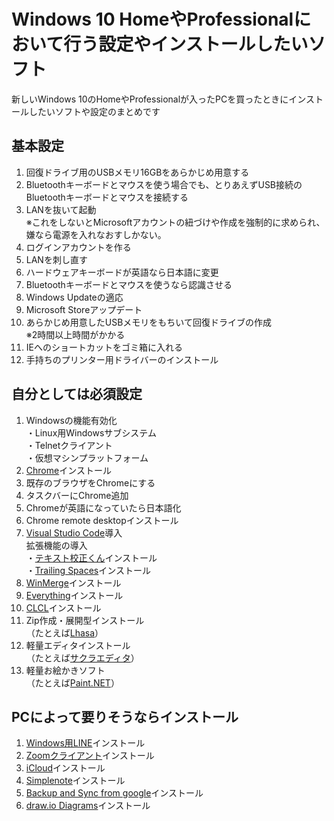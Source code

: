 # Windows 10 HomeやProfessionalにおいて行う設定やインストールしたいソフト

新しいWindows 10のHomeやProfessionalが入ったPCを買ったときにインストールしたいソフトや設定のまとめです

## 基本設定

1. 回復ドライブ用のUSBメモリ16GBをあらかじめ用意する
1. Bluetoothキーボードとマウスを使う場合でも、とりあえずUSB接続のBluetoothキーボードとマウスを接続する
1. LANを抜いて起動  
※これをしないとMicrosoftアカウントの紐づけや作成を強制的に求められ、嫌なら電源を入れなおすしかない。
1. ログインアカウントを作る
1. LANを刺し直す
1. ハードウェアキーボードが英語なら日本語に変更
1. Bluetoothキーボードとマウスを使うなら認識させる
1. Windows Updateの適応
1. Microsoft Storeアップデート
1. あらかじめ用意したUSBメモリをもちいて回復ドライブの作成  
※2時間以上時間がかかる  
1. IEへのショートカットをゴミ箱に入れる
1. 手持ちのプリンター用ドライバーのインストール

## 自分としては必須設定

1. Windowsの機能有効化  
    ・Linux用Windowsサブシステム  
    ・Telnetクライアント  
    ・仮想マシンプラットフォーム  
1. [Chrome](https://www.google.com/intl/ja_jp/chrome/)インストール
1. 既存のブラウザをChromeにする
1. タスクバーにChrome追加
1. Chromeが英語になっていたら日本語化
1. Chrome remote desktopインストール
1. [Visual Studio Code](https://azure.microsoft.com/ja-jp/products/visual-studio-code/)導入  
    拡張機能の導入  
    ・[テキスト校正くん](https://marketplace.visualstudio.com/items?itemName=ICS.japanese-proofreading)インストール  
    ・[Trailing Spaces](https://marketplace.visualstudio.com/items?itemName=shardulm94.trailing-spaces)インストール  
1. [WinMerge](https://winmergejp.bitbucket.io/)インストール
1. [Everything](https://forest.watch.impress.co.jp/library/software/everything/)インストール
1. [CLCL](https://www.nakka.com/soft/clcl/)インストール
1. Zip作成・展開型インストール  
（たとえば[Lhasa](https://forest.watch.impress.co.jp/library/software/lhasa/)）
1. 軽量エディタインストール  
（たとえば[サクラエディタ](https://sakura-editor.github.io/)）
1. 軽量お絵かきソフト  
（たとえば[Paint.NET](https://www.getpaint.net/)）

## PCによって要りそうならインストール

1. [Windows用LINE](https://line.me/ja/)インストール
1. [Zoomクライアント](https://zoom.us/jp-jp/meetings.html)インストール
1. [iCloud](https://support.apple.com/ja-jp/HT204283)インストール
1. [Simplenote](https://simplenote.com/)インストール
1. [Backup and Sync from google](https://www.google.com/intl/ja/drive/download/)インストール
1. [draw.io Diagrams](https://www.microsoft.com/en-us/p/drawio-diagrams/9mvvszk43qqw?activetab=pivot:overviewtab)インストール
